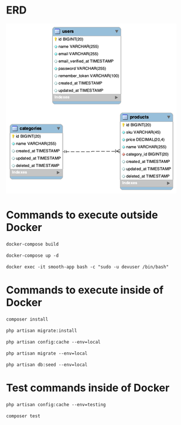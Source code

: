 # ERD
![](eer.png)
# Commands to execute outside Docker
`docker-compose build`

`docker-compose up -d`

`docker exec -it smooth-app bash -c "sudo -u devuser /bin/bash" `

# Commands to execute inside of Docker

`composer install`

`php artisan migrate:install`

`php artisan config:cache --env=local`

`php artisan migrate --env=local`

`php artisan db:seed --env=local`

# Test commands inside of Docker

`php artisan config:cache --env=testing`

`composer test` 

